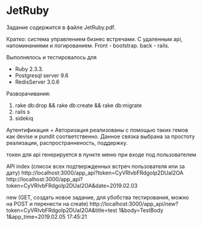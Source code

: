 # JetRuby

Задание содержится в файле JetRuby.pdf. 

Кратко: система управлением бизнес встречами. С удаленным api, напоминаниями и логированием.
Front - bootstrap. back - rails.


Выполнялось и тестировалось для 
* Ruby 2.3.3.
* Postgresql server 9.6
* RedisServer 3.0.6

Разворачивания:
1. rake db:drop && rake db:create && rake db:migrate
2. rails s
3. sidekiq

Аутентификация + Авторизация реализованы с помощью таких гемов как devise и pundit соответственно. 
Данное связка выбрана за простоту реализации, распространненость, поддержку.

токен для api генерируется в пункте меню при входе под пользователем


API
index (список всех подтвержденных встреч пользователя или за дату)
http://localhost:3000/app_api?token=CyVRIvbFRdgoIp2DUaI2OA
http://localhost:3000/app_api?token=CyVRIvbFRdgoIp2DUaI2OA&date=2019.02.03

new (GET, создать новое задание, для убобства тестирования, можно на POST и перенести на create) 
http://localhost:3000/app_api/new?token=CyVRIvbFRdgoIp2DUaI2OA&title=test 1&body=TestBody 1&app_time=2019.02.05 17:45:21


